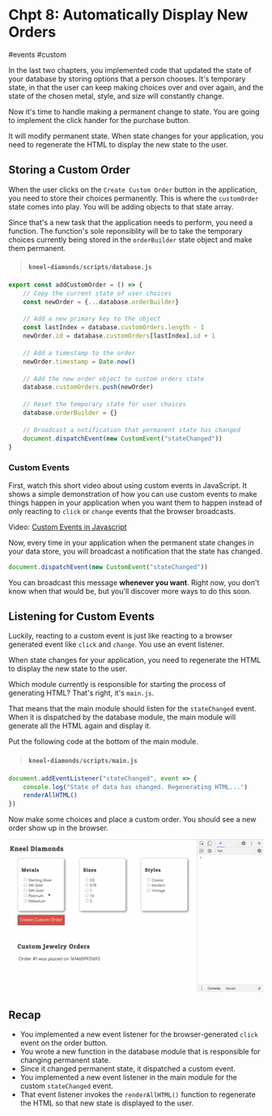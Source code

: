 # Chpt 8: Automatically Display New Orders
#events #custom

In the last two chapters, you implemented code that updated the state of your database by storing options that a person chooses. It's temporary state, in that the user can keep making choices over and over again, and the state of the chosen metal, style, and size will constantly change.

Now it's time to handle making a permanent change to state. You are going to implement the click hander for the purchase button.

It will modify permanent state. When state changes for your application, you need to regenerate the HTML to display the new state to the user.

## Storing a Custom Order

When the user clicks on the `Create Custom Order` button in the application, you need to store their choices permanently. This is where the `customOrder` state comes into play. You will be adding objects to that state array.

Since that's a new task that the application needs to perform, you need a function. The function's sole reponsiblity will be to take the temporary choices currently being stored in the `orderBuilder` state object and make them permanent.

> #### `kneel-diamonds/scripts/database.js`

```js
export const addCustomOrder = () => {
    // Copy the current state of user choices
    const newOrder = {...database.orderBuilder}

    // Add a new primary key to the object
    const lastIndex = database.customOrders.length - 1
    newOrder.id = database.customOrders[lastIndex].id + 1

    // Add a timestamp to the order
    newOrder.timestamp = Date.now()

    // Add the new order object to custom orders state
    database.customOrders.push(newOrder)

    // Reset the temporary state for user choices
    database.orderBuilder = {}

    // Broadcast a notification that permanent state has changed
    document.dispatchEvent(new CustomEvent("stateChanged"))
}
```

### Custom Events

First, watch this short video about using custom events in JavaScript. It shows a simple demonstration of how you can use custom events to make things happen in your application when you want them to happen instead of only reacting to `click` or `change` events that the browser broadcasts.

Video: [Custom Events in Javascript](https://www.youtube.com/watch?v=b469-2H9Rew)

Now, every time in your application when the permanent state changes in your data store, you will broadcast a notification that the state has changed.

```js
document.dispatchEvent(new CustomEvent("stateChanged"))
```

You can broadcast this message **whenever you want**. Right now, you don't know when that would be, but you'll discover more ways to do this soon.

## Listening for Custom Events

Luckily, reacting to a custom event is just like reacting to a browser generated event like `click` and `change`.  You use an event listener.

When state changes for your application, you need to regenerate the HTML to display the new state to the user.

Which module currently is responsible for starting the process of generating HTML? That's right, it's `main.js`.

That means that the main module should listen for the `stateChanged` event. When it is dispatched by the database module, the main module will generate all the HTML again and display it.

Put the following code at the bottom of the main module.

> #### `kneel-diamonds/scripts/main.js`

```js
document.addEventListener("stateChanged", event => {
    console.log("State of data has changed. Regenerating HTML...")
    renderAllHTML()
})
```

Now make some choices and place a custom order. You should see a new order show up in the browser.

![](./images/kneel-diamonds-first-order.gif)

## Recap

* You implemented a new event listener for the browser-generated `click` event on the order button.
* You wrote a new function in the database module that is responsible for changing permanent state.
* Since it changed permanent state, it dispatched a custom event.
* You implemented a new event listener in the main module for the custom `stateChanged` event.
* That event listener invokes the `renderAllHTML()` function to regenerate the HTML so that new state is displayed to the user.
